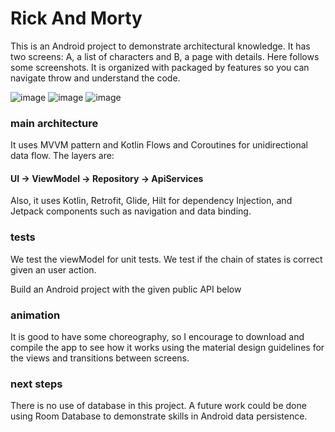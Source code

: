 # Rick And Morty #
This is an Android project to demonstrate architectural knowledge. It has two screens: A, a list of characters and B, a page with details. Here follows some screenshots. It is organized with packaged by features so you can navigate throw and understand the code.

![image](https://user-images.githubusercontent.com/30607119/215357590-a74bb06c-433a-409e-807c-09091290875f.png)
![image](https://user-images.githubusercontent.com/30607119/215358762-66c309b3-869d-4243-b57f-9712517cf85c.png)
![image](https://user-images.githubusercontent.com/30607119/215357609-50bd2ecd-e779-43b0-bc27-005a64de0969.png)

### main architecture  ###
It uses MVVM pattern and Kotlin Flows and Coroutines for unidirectional data flow. The layers are:
#### UI -> ViewModel -> Repository -> ApiServices ####
Also, it uses Kotlin, Retrofit, Glide, Hilt for dependency Injection, and Jetpack components such as navigation and data binding.

### tests ###

We test the viewModel for unit tests. We test if the chain of states is correct given an user action.

Build an Android project with the given public API below

### animation ###

It is good to have some choreography, so I encourage to download and compile the app to see how it works using the material design guidelines for the views and transitions between screens.

### next steps ###

There is no use of database in this project. A future work could be done using Room Database to demonstrate skills in Android data persistence.
